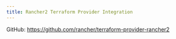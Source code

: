 ```yaml
---
title: Rancher2 Terraform Provider Integration
---
```


GitHub: https://github.com/rancher/terraform-provider-rancher2
